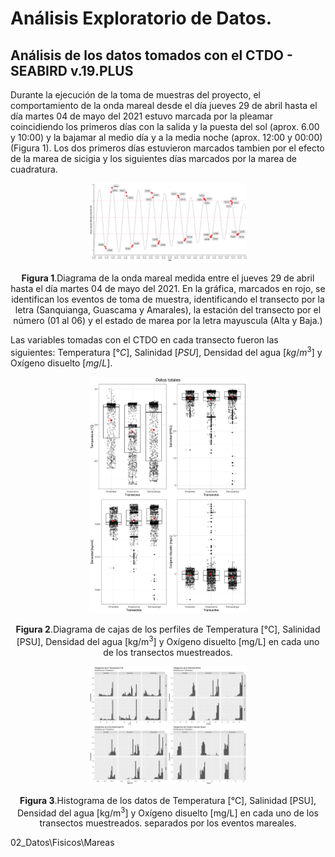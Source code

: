 # Análisis Exploratorio de Datos.

## Análisis de los datos tomados con el CTDO - SEABIRD v.19.PLUS

Durante la ejecución de la toma de muestras del proyecto, el comportamiento de la onda mareal desde el día jueves 29 de abril  hasta el día martes 04 de mayo del 2021 estuvo marcada por la pleamar coincidiendo los primeros días con la salida y la puesta del sol (aprox. 6.00 y 10:00) y la bajamar al medio día y a la media noche (aprox. 12:00 y 00:00) (Figura 1). Los dos primeros días estuvieron marcados tambien por el efecto de la marea de sicigia y los siguientes días marcados por la marea de cuadratura.



<p align="center" width="100%">
    <img width="50%" src="/01_Analisis_Exploratorio/02_Datos/Fisicos/Mareas/onda_Mareal_Gorgona.png">
    
</p>
<p align="center" width="100%">
<b>Figura 1</b>.Diagrama de la onda mareal medida entre el jueves 29 de abril  hasta el día martes 04 de mayo del 2021. En la gráfica, marcados en rojo, se identifican los eventos de toma de muestra, identificando el transecto por la letra (Sanquianga, Guascama y Amarales), la estación del transecto por el número (01 al 06) y el estado de marea por la letra mayuscula (Alta y Baja.)
</p>




Las variables tomadas con el CTDO en cada transecto fueron las siguientes: Temperatura [$°C$], Salinidad [$PSU$], Densidad del agua [$kg/m^3$] y Oxígeno disuelto [$mg/L$].




<p align="center" width="100%">
    <img width="50%" src="/01_Analisis_Exploratorio/03_Imagenes/01_Datos_Totales_CCCP.png">
    
</p>
<p align="center" width="100%">
<b>Figura 2</b>.Diagrama de cajas de los perfiles de Temperatura [°C], Salinidad [PSU], Densidad del agua [kg/m<sup>3</sup>] y Oxígeno disuelto [mg/L] en cada uno de los transectos muestreados.
</p>


<p align="center" width="100%">
    <img width="50%" src="/01_Analisis_Exploratorio/03_Imagenes/02_Histogramas_CCCP.png">
    
</p>
<p align="center" width="100%">
<b>Figura 3</b>.Histograma de los datos de Temperatura [°C], Salinidad [PSU], Densidad del agua [kg/m<sup>3</sup>] y Oxígeno disuelto [mg/L] en cada uno de los transectos muestreados. separados por los eventos mareales.
</p>


02_Datos\Fisicos\Mareas